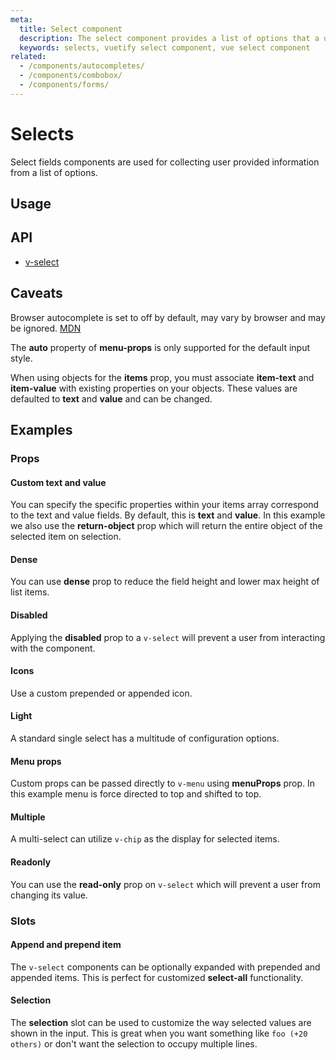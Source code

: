 ```yaml
---
meta:
  title: Select component
  description: The select component provides a list of options that a user can make selections from.
  keywords: selects, vuetify select component, vue select component
related:
  - /components/autocompletes/
  - /components/combobox/
  - /components/forms/
---
```


# Selects

Select fields components are used for collecting user provided information from a list of options.

<entry-ad />

## Usage

<example file="v-select/usage" />

## API

- [v-select](/api/v-select)

<api-section page="components/selects" />

## Caveats

<alert type="info">

  Browser autocomplete is set to off by default, may vary by browser and may be ignored. [MDN](https://developer.mozilla.org/en-US/docs/Web/Security/Securing_your_site/Turning_off_form_autocompletion)

</alert>

<alert type="warning">

  The **auto** property of **menu-props** is only supported for the default input style.

</alert>

<alert type="error">

  When using objects for the **items** prop, you must associate **item-text** and **item-value** with existing properties on your objects. These values are defaulted to **text** and **value** and can be changed.

</alert>

## Examples

### Props

#### Custom text and value

You can specify the specific properties within your items array correspond to the text and value fields. By default, this is **text** and **value**. In this example we also use the **return-object** prop which will return the entire object of the selected item on selection.

<example file="v-select/prop-custom-text-and-value" />

#### Dense

You can use **dense** prop to reduce the field height and lower max height of list items.

<example file="v-select/prop-dense" />

#### Disabled

Applying the **disabled** prop to a `v-select` will prevent a user from interacting with the component.

<example file="v-select/prop-disabled" />

#### Icons

Use a custom prepended or appended icon.

<example file="v-select/prop-icons" />

#### Light

A standard single select has a multitude of configuration options.

<example file="v-select/prop-light" />

#### Menu props

Custom props can be passed directly to `v-menu` using **menuProps** prop. In this example menu is force directed to top and shifted to top.

<example file="v-select/prop-menu-props" />

#### Multiple

A multi-select can utilize `v-chip` as the display for selected items.

<example file="v-select/prop-multiple" />

#### Readonly

You can use the **read-only** prop on `v-select` which will prevent a user from changing its value.

<example file="v-select/prop-readonly" />

### Slots

#### Append and prepend item

The `v-select` components can be optionally expanded with prepended and appended items. This is perfect for customized **select-all** functionality.

<example file="v-select/slot-append-and-prepend-item" />

#### Selection

The **selection** slot can be used to customize the way selected values are shown in the input. This is great when you want something like `foo (+20 others)` or don't want the selection to occupy multiple lines.

<example file="v-select/slot-selection" />

<backmatter />
